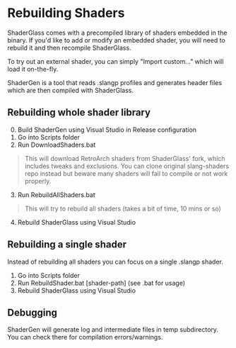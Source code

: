 # Rebuilding Shaders

ShaderGlass comes with a precompiled library of shaders embedded in the binary. If you'd like to add
or modify an embedded shader, you will need to rebuild it and then recompile ShaderGlass.

To try out an external shader, you can simply "Import custom..." which will load it on-the-fly.

ShaderGen is a tool that reads .slangp profiles and generates header files
which are then compiled with ShaderGlass.

## Rebuilding whole shader library

0. Build ShaderGen using Visual Studio in Release configuration
1. Go into Scripts folder
2. Run DownloadShaders.bat

> This will download RetroArch shaders from ShaderGlass' fork, which includes
tweaks and exclusions. You can clone original slang-shaders repo instead
but beware many shaders will fail to compile or not work properly.

3. Run RebuildAllShaders.bat
> This will try to rebuild all shaders (takes a bit of time, 10 mins or so)

4. Rebuild ShaderGlass using Visual Studio

## Rebuilding a single shader

Instead of rebuilding all shaders you can focus on a single .slangp shader.

1. Go into Scripts folder
2. Run RebuildShader.bat [shader-path] (see .bat for usage)
3. Rebuild ShaderGlass using Visual Studio

## Debugging

ShaderGen will generate log and intermediate files in temp subdirectory.
You can check there for compilation errors/warnings.

